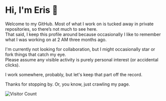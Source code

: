 # Hi, I'm Eris 👋

<!-- ↓ ギリギリ何も言ってないけど存在感出るやつ -->
Welcome to my GitHub. Most of what I work on is tucked away in private repositories, so there’s not much to see here.  
That said, I keep this profile around because occasionally I like to remember what I was working on at 2 AM three months ago.

I'm currently not looking for collaboration, but I might occasionally star or fork things that catch my eye.  
Please assume any visible activity is purely personal interest (or accidental clicks).

<!-- ↓ 会社名バレ防止。伝わる人には伝わる匂わせ。 -->
I work somewhere, probably, but let's keep that part off the record.

Thanks for stopping by. Or, you know, just crawling my page.

<!-- ↓ 無意味な絵文字やバッジで「やってる感」を醸し出す -->
![Visitor Count](https://komarev.com/ghpvc/?username=git-eris&color=grey)

<!--
**git-eris/git-eris** is a ✨ _special_ ✨ repository because its `README.md` (this file) appears on your GitHub profile.

Here are some ideas to get you started:

- 🔭 I’m currently working on ...
- 🌱 I’m currently learning ...
- 👯 I’m looking to collaborate on ...
- 🤔 I’m looking for help with ...
- 💬 Ask me about ...
- 📫 How to reach me: ...
- 😄 Pronouns: ...
- ⚡ Fun fact: ...
-->
